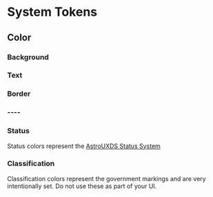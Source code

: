 <script setup>
import DesignTokenPreview from '../components/DesignTokenPreview.vue'
import mode from './.vitepress/theme/darkMode'
const tokens = mode.tokens.filter(token => token.tokenLevel === 'system')

</script>
# System Tokens

## Color

### Background
<div v-for="token in tokens">
  <design-token-preview v-if="token.category === 'color' && token.property === 'background'" type="background" :token="token"></design-token-preview>
</div>

### Text
<div v-for="token in tokens">
  <design-token-preview v-if="token.category === 'color' && token.property === 'text'" type="text" :token="token"></design-token-preview>
</div>

### Border
<div v-for="token in tokens">
  <design-token-preview v-if="token.category === 'color' && token.property === 'border'" type="border" :token="token"></design-token-preview>
</div>

### ----

### Status

Status colors represent the [AstroUXDS Status System](https://www.astrouxds.com/patterns/status-system/)

<div v-for="token in tokens">
  <design-token-preview v-if="token.category === 'color' && token.property === 'status'" type="background" :token="token"></design-token-preview>
</div>

### Classification

Classification colors represent the government markings and are very intentionally set. Do not use these as part of your UI.

<div v-for="token in tokens">
  <design-token-preview v-if="token.category === 'color' && token.property === 'classification'" type="background" :token="token"></design-token-preview>
</div>